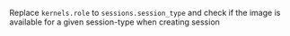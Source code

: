 Replace `kernels.role` to `sessions.session_type` and check if the image is available for a given session-type when creating session
